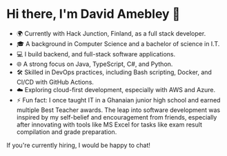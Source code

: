 
<!--
**davidamebley/davidamebley** is a ✨ _special_ ✨ repository because its `README.md` (this file) appears on your GitHub profile.

Here are some ideas to get you started:

- 🔭 I’m currently working on ...
- 🌱 I’m currently learning ...
- 👯 I’m looking to collaborate on ...
- 🤔 I’m looking for help with ...
- 💬 Ask me about ...
- 📫 How to reach me: ...
- 😄 Pronouns: ...
- ⚡ Fun fact: ...
-->
# Hi there, I'm David Amebley 👋

- 🌍 Currently with Hack Junction, Finland, as a full stack developer.
- 🎓 A background in Computer Science and a bachelor of science in I.T.
- 💻 I build backend, and full-stack software applications.
- 🌐 A strong focus on Java, TypeScript, C#, and Python.
- 🛠 Skilled in DevOps practices, including Bash scripting, Docker, and CI/CD with GitHub Actions.
- ☁️ Exploring cloud-first development, especially with AWS and Azure.
- ⚡ Fun fact: I once taught IT in a Ghanaian junior high school and earned multiple Best Teacher awards. The leap into software development was inspired by my self-belief and encouragement from friends, especially after innovating with tools like MS Excel for tasks like exam result compilation and grade preparation.

If you're currently hiring, I would be happy to chat!
